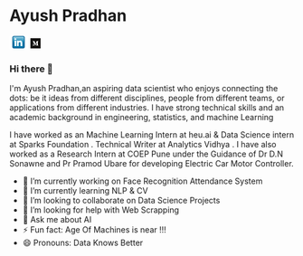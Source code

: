 # Ayush Pradhan
[![linkedin](https://github.com/ayushpradhan18/png/blob/master/logo-linkedin-small.png)](https://www.linkedin.com/in/ayush-pradhan-845a19194/)                    [![Gmail](https://github.com/ayushpradhan18/png/blob/master/medium_1.png)](https://medium.com/@Ayush_Pradhan)

### Hi there 👋


I'm Ayush Pradhan,an aspiring data scientist who enjoys connecting the dots: be it ideas from different disciplines, people from different teams, or applications from different industries. I have strong technical skills and an academic background in engineering, statistics, and machine Learning

I have worked as an Machine Learning Intern at heu.ai & Data Science intern at Sparks Foundation . Technical Writer at Analytics Vidhya .
I have also worked as a Research Intern at COEP Pune under the Guidance of Dr D.N Sonawne and Pr Pramod Ubare for developing Electric Car Motor Controller.


- 🔭 I’m currently working on Face Recognition Attendance System
- 🌱 I’m currently learning NLP & CV
- 👯 I’m looking to collaborate on Data Science Projects
- 🤔 I’m looking for help with Web Scrapping
- 💬 Ask me about AI
- ⚡ Fun fact: Age Of Machines is near !!!
- 😄 Pronouns: Data Knows Better

